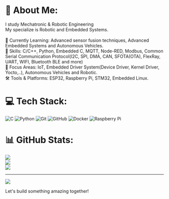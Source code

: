 # 💫 About Me:
I study Mechatronic & Robotic Engineering<br>My specialize is Robotic and Embedded Systems.<br><br>🌱 Currently Learning: Advanced sensor fusion techniques, Advanced Embedded Systems and Autonomous Vehicles.<br>🔧 Skills: C/C++, Python, Embedded C, MQTT, Node-RED, Modbus, Common Serial Communication Protocol(I2C, SPI, DMA, CAN, SFOTA(OTA), FlexRay, UART, WIFI, Bluetooth BLE and more)<br>🎯 Focus Areas: IoT, Embedded Driver System(Device Driver, Kernel Driver, Yocto,..), Autonomous Vehicles and Robotic.<br>🛠 Tools & Platforms:  ESP32, Raspberry Pi, STM32, Embedded Linux.


# 💻 Tech Stack:
![C](https://img.shields.io/badge/c-%2300599C.svg?style=for-the-badge&logo=c&logoColor=white) ![Python](https://img.shields.io/badge/python-3670A0?style=for-the-badge&logo=python&logoColor=ffdd54) ![Git](https://img.shields.io/badge/git-%23F05033.svg?style=for-the-badge&logo=git&logoColor=white) ![GitHub](https://img.shields.io/badge/github-%23121011.svg?style=for-the-badge&logo=github&logoColor=white) ![Docker](https://img.shields.io/badge/docker-%230db7ed.svg?style=for-the-badge&logo=docker&logoColor=white) ![Raspberry Pi](https://img.shields.io/badge/-Raspberry_Pi-C51A4A?style=for-the-badge&logo=Raspberry-Pi)
# 📊 GitHub Stats:
![](https://github-readme-stats.vercel.app/api?username=jeremynguyenn&theme=blueberry&hide_border=false&include_all_commits=true&count_private=true)<br/>
![](https://github-readme-streak-stats.herokuapp.com/?user=jeremynguyenn&theme=blueberry&hide_border=false)<br/>
![](https://github-readme-stats.vercel.app/api/top-langs/?username=jeremynguyenn&theme=blueberry&hide_border=false&include_all_commits=true&count_private=true&layout=compact)


---
[![](https://visitcount.itsvg.in/api?id=jeremynguyenn&icon=1&color=0)](https://visitcount.itsvg.in)



<!-- Proudly created with GPRM ( https://gprm.itsvg.in ) -->


Let's build something amazing together!

